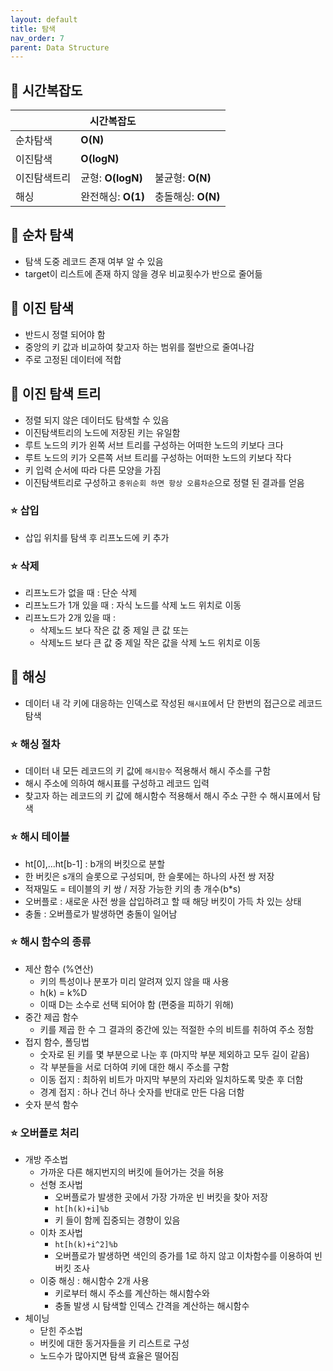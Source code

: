 ```yaml
---
layout: default
title: 탐색
nav_order: 7
parent: Data Structure
---
```




## 📑 시간복잡도

|              | 시간복잡도         |                    |
| ------------ | ------------------ | ------------------ |
| 순차탐색     | **O(N)**           |                    |
| 이진탐색     | **O(logN)**        |                    |
| 이진탐색트리 | 균형: **O(logN)**  | 불균형: **O(N)**   |
| 해싱         | 완전해싱: **O(1)** | 충돌해싱: **O(N)** |



## 📑 순차 탐색

- 탐색 도중 레코드 존재 여부 알 수 있음
- target이 리스트에 존재 하지 않을 경우 비교횟수가 반으로 줄어듦



## 📑 이진 탐색

- 반드시 정렬 되어야 함
- 중앙의 키 값과 비교하여 찾고자 하는 범위를 절반으로 줄여나감
- 주로 고정된 데이터에 적합



## 📑 이진 탐색 트리

- 정렬 되지 않은 데이터도 탐색할 수 있음
- 이진탐색트리의 노드에 저장된 키는 유일함
- 루트 노드의 키가 왼쪽 서브 트리를 구성하는 어떠한 노드의 키보다 크다
- 루트 노드의 키가 오른쪽 서브 트리를 구성하는 어떠한 노드의 키보다 작다
- 키 입력 순서에 따라 다른 모양을 가짐
- 이진탐색트리로 구성하고 `중위순회 하면 항상 오름차순`으로 정렬 된 결과를 얻음

### ⭐ 삽입

- 삽입 위치를 탐색 후 리프노드에 키 추가

### ⭐ 삭제

- 리프노드가 없을 때 : 단순 삭제
- 리프노드가 1개 있을 때 : 자식 노드를 삭제 노드 위치로 이동
- 리프노드가 2개 있을 때 : 
  - 삭제노드 보다 작은 값 중 제일 큰 값 또는
  - 삭제노드 보다 큰 값 중 제일 작은 값을 삭제 노드 위치로 이동



## 📑 해싱

- 데이터 내 각 키에 대응하는 인덱스로 작성된 `해시표`에서 단 한번의 접근으로 레코드 탐색

### ⭐ 해싱 절차

- 데이터 내 모든 레코드의 키 값에 `해시함수` 적용해서 해시 주소를 구함
- 해시 주소에 의하여 해시표를 구성하고 레코드 입력
- 찾고자 하는 레코드의 키 값에 해시함수 적용해서 해시 주소 구한 수 해시표에서 탐색



### ⭐ 해시 테이블

- ht[0],...ht[b-1] : b개의 버킷으로 분할
- 한 버킷은 s개의 슬롯으로 구성되며, 한 슬롯에는 하나의 사전 쌍 저장
- 적재밀도 = 테이블의 키 쌍 /  저장 가능한 키의 총 개수(b*s)
- 오버플로 : 새로운 사전 쌍을 삽입하려고 할 때 해당 버킷이 가득 차 있는 상태
- 충돌 : 오버플로가 발생하면 충돌이 일어남



### ⭐ 해시 함수의 종류

- 제산 함수 (%연산)
  - 키의 특성이나 분포가 미리 알려져 있지 않을 때 사용
  - h(k) = k%D
  - 이때 D는 소수로 선택 되어야 함 (편중을 피하기 위해)
- 중간 제곱 함수
  - 키를 제곱 한 수 그 결과의 중간에 있는 적절한 수의 비트를 취하여 주소 정함
- 접지 함수, 폴딩법
  - 숫자로 된 키를 몇 부분으로 나눈 후 (마지막 부분 제외하고 모두 길이 같음)
  - 각 부분들을 서로 더하여 키에 대한 해시 주소를 구함
  - 이동 접지 : 최하위 비트가 마지막 부분의 자리와 일치하도록 맞춘 후 더함
  - 경계 접지 : 하나 건너 하나 숫자를 반대로 만든 다음 더함
- 숫자 분석 함수



### ⭐ 오버플로 처리

- 개방 주소법
  - 가까운 다른 해지번지의 버킷에 들어가는 것을 허용
  - 선형 조사법
    - 오버플로가 발생한 곳에서 가장 가까운 빈 버킷을 찾아 저장
    - `ht[h(k)+i]%b`
    - 키 들이 함께 집중되는 경향이 있음
  - 이차 조사법
    - `ht[h(k)+i^2]%b`
    - 오버플로가 발생하면 색인의 증가를 1로 하지 않고 이차함수를 이용하여 빈 버킷 조사
  - 이중 해싱 : 해시함수 2개 사용
    - 키로부터 해시 주소를 계산하는 해시함수와
    - 충돌 발생 시 탐색할 인덱스 간격을 계산하는 해시함수
- 체이닝
  - 닫힌 주소법
  - 버킷에 대한 동거자들을 키 리스트로 구성
  - 노드수가 많아지면 탐색 효율은 떨어짐





